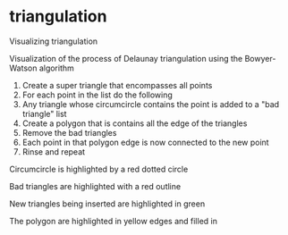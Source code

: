 # triangulation
Visualizing triangulation

Visualization of the process of Delaunay triangulation using the Bowyer-Watson algorithm
1. Create a super triangle that encompasses all points
2. For each point in the list do the following
3. Any triangle whose circumcircle contains the point is added to a "bad triangle" list
4. Create a polygon that is contains all the edge of the triangles
5. Remove the  bad triangles
6. Each point in that polygon edge is now connected to the new point
7. Rinse and repeat

Circumcircle is highlighted by a red dotted circle

Bad triangles are highlighted with a red outline

New triangles being inserted are highlighted in green

The polygon are highlighted in yellow edges and filled in
